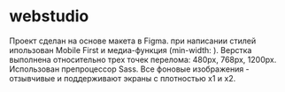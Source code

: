 # webstudio
Проект сделан на основе макета в Figma. при написании стилей ипользован Mobile First и медиа-функция (min-width: ). Верстка выполнена относительно трех точек перелома: 480px, 768px, 1200px. Использован препроцессор Sass. Все фоновые изображения - отзывчивые и поддерживают экраны с плотностью х1 и х2.  
